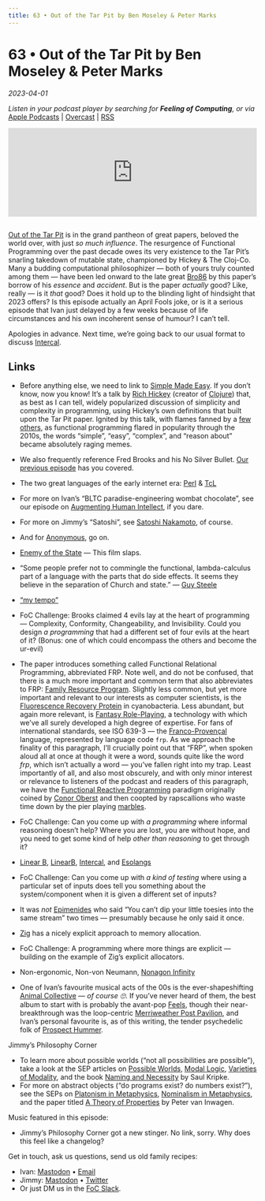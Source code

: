 ```yaml
---
title: 63 • Out of the Tar Pit by Ben Moseley & Peter Marks
---
```


# 63 • Out of the Tar Pit by Ben Moseley & Peter Marks

_2023-04-01_

_Listen in your podcast player by searching for **Feeling of Computing**, or via_ [Apple Podcasts](https://podcasts.apple.com/podcast/feeling-of-computing/id1265527976) \| [Overcast](https://overcast.fm/itunes1265527976) \| [RSS](https://omny.fm/shows/future-of-coding/playlists/podcast.rss)

<iframe src="https://omny.fm/shows/future-of-coding/out-of-the-tar-pit-by-ben-moseley-and-peter-marks/embed" width="100%" height="180" frameborder="0" style="margin-bottom: 1em"></iframe>

[Out of the Tar Pit](https://moss.cs.iit.edu/cs100/papers/out-of-the-tar-pit.pdf) is in the grand pantheon of great papers, beloved the world over, with just _so much influence_. The resurgence of Functional Programming over the past decade owes its very existence to the Tar Pit’s snarling takedown of mutable state, championed by Hickey & The Cloj-Co. Many a budding computational philosophizer — both of yours truly counted among them — have been led onward to the late great [Bro86](/episodes/062) by this paper’s borrow of his _essence_ and _accident_. But is the paper _actually_ good? Like, really — is it _that_ good? Does it hold up to the blinding light of hindsight that 2023 offers? Is this episode actually an April Fools joke, or is it a serious episode that Ivan just delayed by a few weeks because of life circumstances and his own incoherent sense of humour? I can’t tell.

Apologies in advance. Next time, we’re going back to our usual format to discuss [Intercal](https://en.wikipedia.org/wiki/INTERCAL).

## Links

- Before anything else, we need to link to [Simple Made Easy](https://www.youtube.com/watch?v=SxdOUGdseq4). If you don’t know, now you know! It’s a talk by [Rich Hickey](https://en.wikipedia.org/wiki/Rich_Hickey) (creator of [Clojure](https://en.wikipedia.org/wiki/Clojure)) that, as best as I can tell, widely popularized discussion of simplicity and complexity in programming, using Hickey’s own definitions that built upon the Tar Pit paper. Ignited by this talk, with flames fanned by a [few others](https://www.youtube.com/watch?v=Cym4TZwTCNU), as functional programming flared in popularity through the 2010s, the words “simple”, “easy”, “complex”, and “reason about” became absolutely raging memes.

- We also frequently reference Fred Brooks and his No Silver Bullet. [Our previous episode](/episodes/062) has you covered.

- The two great languages of the early internet era: [Perl](https://en.wikipedia.org/wiki/Perl) & [TcL](https://en.wikipedia.org/wiki/Tcl)

- For more on Ivan’s “BLTC paradise-engineering wombat chocolate”, see our episode on [Augmenting Human Intellect](/episodes/056), if you dare.

- For more on Jimmy’s “Satoshi”, see [Satoshi Nakamoto](https://en.wikipedia.org/wiki/Satoshi_Nakamoto), of course.

- And for [Anonymous](<https://en.wikipedia.org/wiki/Anonymous_(hacker_group)>), go on.

- [Enemy of the State](<https://en.wikipedia.org/wiki/Enemy_of_the_State_(film)>) — This film slaps.

- “Some people prefer not to commingle the functional, lambda-calculus part of a language with the parts that do side effects. It seems they believe in the separation of Church and state.” — [Guy Steele](https://en.wikipedia.org/wiki/Guy_L._Steele_Jr.)

- [“my tempo”](https://www.youtube.com/watch?v=xDAsABdkWSc)

- FoC Challenge: Brooks claimed 4 evils lay at the heart of programming — Complexity, Conformity, Changeability, and Invisibility. Could you design _a programming_ that had a different set of four evils at the heart of it? (Bonus: one of which could encompass the others and become the ur-evil)

- The paper introduces something called Functional Relational Programming, abbreviated FRP. Note well, and do not be confused, that there is a much more important and common term that also abbreviates to FRP: [Family Resource Program](https://en.wikipedia.org/wiki/Family_resource_program). Slightly less common, but yet more important and relevant to our interests as computer scientists, is the [Fluorescence Recovery Protein](https://en.wikipedia.org/wiki/Fluorescence_recovery_protein) in cyanobacteria. Less abundant, but again more relevant, is [Fantasy Role-Playing](https://en.wikipedia.org/wiki/Role-playing_game), a technology with which we’ve all surely developed a high degree of expertise. For fans of international standards, see ISO 639-3 — the [Franco-Provençal](https://en.wikipedia.org/wiki/Franco-Provençal) language, represented by language code `frp`. As we approach the finality of this paragraph, I’ll crucially point out that “FRP”, when spoken aloud all at once at though it were a word, sounds quite like the word _frp_, which isn’t actually a word — you’ve fallen right into my trap. Least importantly of all, and also most obscurely, and with only minor interest or relevance to listeners of the podcast and readers of this paragraph, we have the [Functional Reactive Programming](https://en.wikipedia.org/wiki/Functional_reactive_programming) paradigm originally coined by [Conor Oberst](/episodes/058) and then coopted by rapscallions who waste time down by the pier playing [marbles](https://rxmarbles.com).

- FoC Challenge: Can you come up with _a programming_ where informal reasoning doesn’t help? Where you are lost, you are without hope, and you need to get some kind of help _other than reasoning_ to get through it?

- [Linear B](https://en.wikipedia.org/wiki/Linear_B), [LinearB](https://linearb.io), [Intercal](https://en.wikipedia.org/wiki/INTERCAL), and [Esolangs](https://esolangs.org/wiki/Main_Page)

- FoC Challenge: Can you come up with _a kind of testing_ where using a particular set of inputs does tell you something about the system/component when it is given a different set of inputs?

- It was _not_ [Epimenides](https://en.wikipedia.org/wiki/Epimenides) who said “You can’t dip your little toesies into the same stream” two times — presumably because he only said it once.

- [Zig](https://ziglang.org) has a nicely explicit approach to memory allocation.

- FoC Challenge: A programming where more things are explicit — building on the example of Zig’s explicit allocators.

- Non-ergonomic, Non-von Neumann, [Nonagon Infinity](https://www.youtube.com/watch?v=9p_Si21ig7c)

- One of Ivan’s favourite musical acts of the 00s is the ever-shapeshifting [Animal Collective](https://en.wikipedia.org/wiki/Animal_Collective) — _of course 🙄_. If you’ve never heard of them, the best album to start with is probably the avant-pop [Feels](<https://en.wikipedia.org/wiki/Feels_(album)>), though their near-breakthrough was the loop-centric [Merriweather Post Pavilion](<https://en.wikipedia.org/wiki/Merriweather_Post_Pavilion_(album)>), and Ivan’s personal favourite is, as of this writing, the tender psychedelic folk of [Prospect Hummer](https://en.wikipedia.org/wiki/Prospect_Hummer).

Jimmy’s Philosophy Corner

- To learn more about possible worlds (“not all possibilities are possible”), take a look at the SEP articles on [Possible Worlds](https://plato.stanford.edu/entries/possible-worlds/), [Modal Logic](https://plato.stanford.edu/entries/logic-modal/), [Varieties of Modality](https://plato.stanford.edu/entries/modality-varieties/), and the book [Naming and Necessity](https://www.amazon.com/Naming-Necessity-Saul-Kripke/dp/0631128018) by Saul Kripke.
- For more on abstract objects (“do programs exist? do numbers exist?”), see the SEPs on [Platonism in Metaphysics](https://plato.stanford.edu/entries/platonism/), [Nominalism in Metaphysics](https://plato.stanford.edu/entries/nominalism-metaphysics/), and the paper titled [A Theory of Properties](https://andrewmbailey.com/pvi/Theory_of_Properties.pdf) by Peter van Inwagen.

Music featured in this episode:

- Jimmy’s Philosophy Corner got a new stinger. No link, sorry. Why does this feel like a changelog?

Get in touch, ask us questions, send us old family recipes:

- Ivan: [Mastodon](https://mastodon.social/@spiralganglion) • [Email](mailto:hello@feelingof.com?subject=Question%20from%20an%20FoC%20Listener)
- Jimmy: [Mastodon](https://hachyderm.io/@jimmyhmiller) • [Twitter](https://twitter.com/jimmyhmiller)
- Or just DM us in the [FoC Slack](/community).
